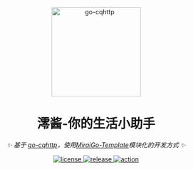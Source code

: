 <p align="center">
  <a href="https://ishkong.github.io/go-cqhttp-docs/"><img src="https://s2.loli.net/2022/04/19/WGaeHThBL1PlRfi.png" width="200" height="200" alt="go-cqhttp"></a>
</p>

<div align="center">

# 澪酱-你的生活小助手

_✨ 基于 [go-cqhttp](https://github.com/Mrs4s/go-cqhttp)，使用[MiraiGo-Template](https://github.com/Logiase/MiraiGo-Template)模块化的开发方式 ✨_

</div>

<p align="center">
  <a href="#">
    <img src="https://img.shields.io/badge/go-v1.17.8-green" alt="license">
  </a>
  <a href="#">
    <img src="https://img.shields.io/badge/release-v0.0.1-orange" alt="release">
  </a>
  <a href="#">
    <img src="https://img.shields.io/badge/LICENSE-MIT-orange" alt="action">
  </a>
</p>
